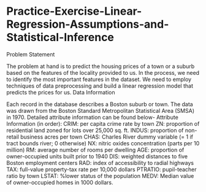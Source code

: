 # Practice-Exercise-Linear-Regression-Assumptions-and-Statistical-Inference
Problem Statement

The problem at hand is to predict the housing prices of a town or a suburb based on the features of the locality provided to us. In the process, we need to identify the most important features in the dataset. We need to employ techniques of data preprocessing and build a linear regression model that predicts the prices for us.
Data Information

Each record in the database describes a Boston suburb or town. The data was drawn from the Boston Standard Metropolitan Statistical Area (SMSA) in 1970. Detailed attribute information can be found below-
Attribute Information (in order):
CRIM: per capita crime rate by town
ZN: proportion of residential land zoned for lots over 25,000 sq. ft.
INDUS: proportion of non-retail business acres per town
CHAS: Charles River dummy variable (= 1 if tract bounds river; 0 otherwise)
NX: nitric oxides concentration (parts per 10 million)
RM: average number of rooms per dwelling
AGE: proportion of owner-occupied units built prior to 1940
DIS: weighted distances to five Boston employment centers
RAD: index of accessibility to radial highways
TAX: full-value property-tax rate per 10,000 dollars
PTRATIO: pupil-teacher ratio by town
LSTAT: %lower status of the population
MEDV: Median value of owner-occupied homes in 1000 dollars.
